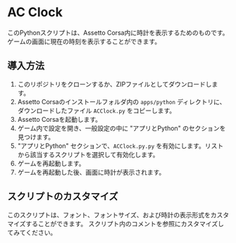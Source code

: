# AC Clock

このPythonスクリプトは、Assetto Corsa内に時計を表示するためのものです。
ゲームの画面に現在の時刻を表示することができます。

## 導入方法
1. このリポジトリをクローンするか、ZIPファイルとしてダウンロードします。
2. Assetto Corsaのインストールフォルダ内の `apps/python` ディレクトリに、ダウンロードしたファイル `ACClock.py` をコピーします。
3. Assetto Corsaを起動します。
4. ゲーム内で設定を開き、一般設定の中に "アプリとPython" のセクションを見つけます。
5. "アプリとPython" セクションで、`ACClock.py.py` を有効にします。リストから該当するスクリプトを選択して有効化します。
6. ゲームを再起動します。
7. ゲームを再起動した後、画面に時計が表示されます。

## スクリプトのカスタマイズ
このスクリプトは、フォント、フォントサイズ、および時計の表示形式をカスタマイズすることができます。
スクリプト内のコメントを参照にカスタマイズしてみてください。
